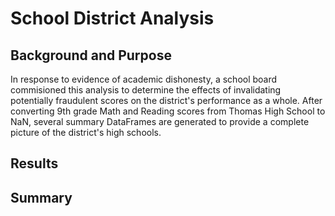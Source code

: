 # School District Analysis

## Background and Purpose

In response to evidence of academic dishonesty, a school board commisioned this analysis to determine the effects of invalidating potentially fraudulent scores on the district's performance as a whole. After converting 9th grade Math and Reading scores from Thomas High School to NaN, several summary DataFrames are generated to provide a complete picture of the district's high schools.

## Results

## Summary
